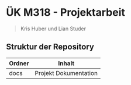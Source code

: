 # ÜK M318 - Projektarbeit

> Kris Huber und Lian Studer

## Struktur der Repository

| Ordner | Inhalt                |
| ------ | --------------------- |
| docs   | Projekt Dokumentation |
